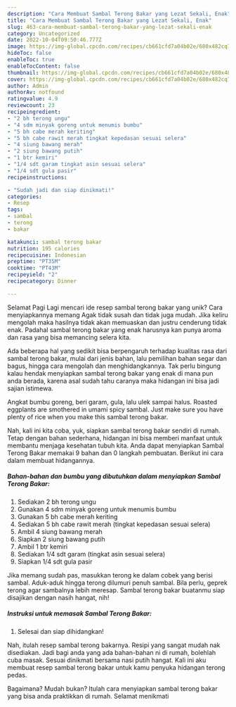 ```yaml
---
description: "Cara Membuat Sambal Terong Bakar yang Lezat Sekali, Enak"
title: "Cara Membuat Sambal Terong Bakar yang Lezat Sekali, Enak"
slug: 463-cara-membuat-sambal-terong-bakar-yang-lezat-sekali-enak
category: Uncategorized
date: 2022-10-04T09:50:46.777Z
image: https://img-global.cpcdn.com/recipes/cb661cfd7a04b02e/680x482cq70/sambal-terong-bakar-foto-resep-utama.jpg
hideToc: false
enableToc: true
enableTocContent: false
thumbnail: https://img-global.cpcdn.com/recipes/cb661cfd7a04b02e/680x482cq70/sambal-terong-bakar-foto-resep-utama.jpg
cover: https://img-global.cpcdn.com/recipes/cb661cfd7a04b02e/680x482cq70/sambal-terong-bakar-foto-resep-utama.jpg
author: Admin
authorAv: notfound
ratingvalue: 4.9
reviewcount: 23
recipeingredient:
- "2 bh terong ungu"
- "4 sdm minyak goreng untuk menumis bumbu"
- "5 bh cabe merah keriting"
- "5 bh cabe rawit merah tingkat kepedasan sesuai selera"
- "4 siung bawang merah"
- "2 siung bawang putih"
- "1 btr kemiri"
- "1/4 sdt garam tingkat asin sesuai selera"
- "1/4 sdt gula pasir"
recipeinstructions:

- "Sudah jadi dan siap dinikmati!"
categories:
- Resep
tags:
- sambal
- terong
- bakar

katakunci: sambal terong bakar 
nutrition: 195 calories
recipecuisine: Indonesian
preptime: "PT35M"
cooktime: "PT43M"
recipeyield: "2"
recipecategory: Dinner

---
```



Selamat Pagi Lagi mencari ide resep sambal terong bakar yang unik? Cara menyiapkannya memang Agak tidak susah dan tidak juga mudah. Jika keliru mengolah maka hasilnya tidak akan memuaskan dan justru cenderung tidak enak. Padahal sambal terong bakar yang enak harusnya kan punya aroma dan rasa yang bisa memancing selera kita.


Ada beberapa hal yang sedikit bisa berpengaruh terhadap kualitas rasa dari sambal terong bakar, mulai dari jenis bahan, lalu pemilihan bahan segar dan bagus, hingga cara mengolah dan menghidangkannya. Tak perlu bingung kalau hendak menyiapkan sambal terong bakar yang enak di mana pun anda berada, karena asal sudah tahu caranya maka hidangan ini bisa jadi sajian istimewa.

Angkat bumbu goreng, beri garam, gula, lalu ulek sampai halus. Roasted eggplants are smothered in umami spicy sambal. Just make sure you have plenty of rice when you make this sambal terong bakar.


Nah, kali ini kita coba, yuk, siapkan sambal terong bakar sendiri di rumah. Tetap dengan bahan sederhana, hidangan ini bisa memberi manfaat untuk membantu menjaga kesehatan tubuh kita. Anda dapat menyiapkan Sambal Terong Bakar memakai 9 bahan dan 0 langkah pembuatan. Berikut ini cara dalam membuat hidangannya.

<!--inarticleads1-->

##### Bahan-bahan dan bumbu yang dibutuhkan dalam menyiapkan Sambal Terong Bakar:

1. Sediakan 2 bh terong ungu
1. Gunakan 4 sdm minyak goreng untuk menumis bumbu
1. Gunakan 5 bh cabe merah keriting
1. Sediakan 5 bh cabe rawit merah (tingkat kepedasan sesuai selera)
1. Ambil 4 siung bawang merah
1. Siapkan 2 siung bawang putih
1. Ambil 1 btr kemiri
1. Sediakan 1/4 sdt garam (tingkat asin sesuai selera)
1. Siapkan 1/4 sdt gula pasir


Jika memang sudah pas, masukkan terong ke dalam cobek yang berisi sambal. Aduk-aduk hingga terong dilumuri penuh sambal. Bila perlu, geprek terong agar sambalnya lebih meresap. Sambal terong bakar buatanmu siap disajikan dengan nasih hangat, nih! 

<!--inarticleads2-->

##### Instruksi untuk memasak Sambal Terong Bakar:


1. Selesai dan siap dihidangkan!

Nah, itulah resep sambal terong bakarnya. Resipi yang sangat mudah nak disediakan. Jadi bagi anda yang ada bahan-bahan ni di rumah, bolehlah cuba masak. Sesuai dinikmati bersama nasi putih hangat. Kali ini aku membuat resep sambal terong bakar untuk kamu penyuka hidangan terong pedas. 

Bagaimana? Mudah bukan? Itulah cara menyiapkan sambal terong bakar yang bisa anda praktikkan di rumah. Selamat menikmati
